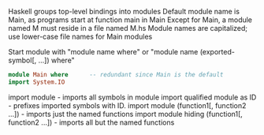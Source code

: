 Haskell groups top-level bindings into modules
  Default module name is Main, as programs start at function main in Main
  Except for Main, a module named M must reside in a file named M.hs
  Module names are capitalized; use lower-case file names for Main modules

Start module with "module name where" or "module name (exported-symbol[, ...]) where"
```haskell
module Main where      -- redundant since Main is the default
import System.IO
```
import module - imports all symbols in module
import qualified module as ID - prefixes imported symbols with ID.
import module (function1[, function2 ...]) - imports just the named functions
import module hiding (function1[, function2 ...]) - imports all but the named functions
